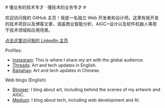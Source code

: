 #&#8203; 懂业务的技术专才 · 懂技术的业务专才 #&#8203; 

欢迎访问我的 GitHub 主页！我是一名独立 Web 开发者和设计师。这里有我开发的技术项目以及博客文章，涵盖商业智能分析、AIGC+设计以及软件机器人等若干技术领域和应用场景。

[点击这里访问我的 LinkedIn 主页](https://www.linkedin.com/in/lizhaozhi)

Profiles:

- [Instagram](https://www.instagram.com/goatsofcanton): This is where I share my art with the global audience.
- [Threads](https://threads.net/goatsofcanton): Art and tech updates in English.
- [Baijiahao](https://author.baidu.com/home/1751787204035790): Art and tech updates in Chinese.

Web blogs (English)
- [Blogger](https://goatsofcanton.blogspot.com): I blog about art, including behind the scenes of my artwork and AIGC.
- [Medium](https://medium.com/@lizhaozhi): I blog about tech, including web development and AI.
